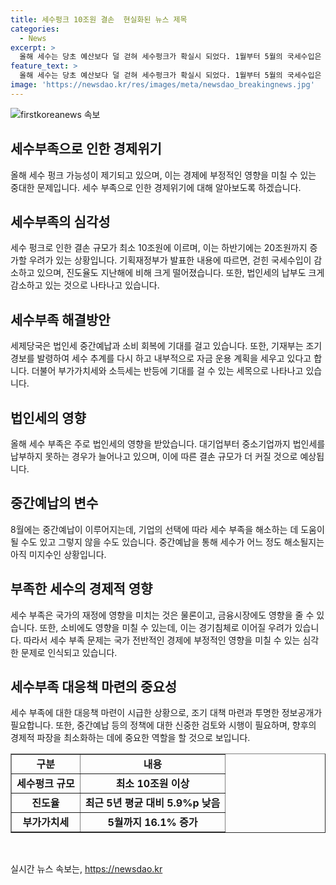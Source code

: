 ```yaml
---
title: 세수펑크 10조원 결손  현실화된 뉴스 제목
categories:
  - News
excerpt: >
  올해 세수는 당초 예산보다 덜 걷혀 세수펑크가 확실시 되었다. 1월부터 5월의 국세수입은 전년 대비 9조1000억원(5.7%) 감소했고, 법인세의 납부도 부진하다. 이에 기획재정부는 조기 경보를 발령하고, 세입 부족 시 자금 운용 등을 검토할 예정이다. 중간예납과 소비 회복으로 세수 흐름에 긍정적인 전망도 제시되고 있다.
feature_text: >
  올해 세수는 당초 예산보다 덜 걷혀 세수펑크가 확실시 되었다. 1월부터 5월의 국세수입은 전년 대비 9조1000억원(5.7%) 감소했고, 법인세의 납부도 부진하다. 이에 기획재정부는 조기 경보를 발령하고, 세입 부족 시 자금 운용 등을 검토할 예정이다. 중간예납과 소비 회복으로 세수 흐름에 긍정적인 전망도 제시되고 있다.
image: 'https://newsdao.kr/res/images/meta/newsdao_breakingnews.jpg'
---
```


<p><img src="https://newsdao.kr/res/images/meta/newsdao_breakingnews.jpg" alt="firstkoreanews 속보" /></p>

<h2 data-ke-size="size26">세수부족으로 인한 경제위기</h2>

<p data-ke-size="size16">올해 세수 펑크 가능성이 제기되고 있으며, 이는 경제에 부정적인 영향을 미칠 수 있는 중대한 문제입니다. 세수 부족으로 인한 경제위기에 대해 알아보도록 하겠습니다.</p>

<h2 data-ke-size="size24">세수부족의 심각성</h2>

<p data-ke-size="size16">세수 펑크로 인한 결손 규모가 최소 10조원에 이르며, 이는 하반기에는 20조원까지 증가할 우려가 있는 상황입니다. 기획재정부가 발표한 내용에 따르면, 걷힌 국세수입이 감소하고 있으며, 진도율도 지난해에 비해 크게 떨어졌습니다. 또한, 법인세의 납부도 크게 감소하고 있는 것으로 나타나고 있습니다.</p>

<h2 data-ke-size="size24">세수부족 해결방안</h2>

<p data-ke-size="size16">세제당국은 법인세 중간예납과 소비 회복에 기대를 걸고 있습니다. 또한, 기재부는 조기경보를 발령하여 세수 추계를 다시 하고 내부적으로 자금 운용 계획을 세우고 있다고 합니다. 더불어 부가가치세와 소득세는 반등에 기대를 걸 수 있는 세목으로 나타나고 있습니다.</p>

<h2 data-ke-size="size24">법인세의 영향</h2>

<p data-ke-size="size16">올해 세수 부족은 주로 법인세의 영향을 받았습니다. 대기업부터 중소기업까지 법인세를 납부하지 못하는 경우가 늘어나고 있으며, 이에 따른 결손 규모가 더 커질 것으로 예상됩니다.</p>

<h2 data-ke-size="size24">중간예납의 변수</h2>

<p data-ke-size="size16">8월에는 중간예납이 이루어지는데, 기업의 선택에 따라 세수 부족을 해소하는 데 도움이 될 수도 있고 그렇지 않을 수도 있습니다. 중간예납을 통해 세수가 어느 정도 해소될지는 아직 미지수인 상황입니다.</p>

<h2 data-ke-size="size24">부족한 세수의 경제적 영향</h2>

<p data-ke-size="size16">세수 부족은 국가의 재정에 영향을 미치는 것은 물론이고, 금융시장에도 영향을 줄 수 있습니다. 또한, 소비에도 영향을 미칠 수 있는데, 이는 경기침체로 이어질 우려가 있습니다. 따라서 세수 부족 문제는 국가 전반적인 경제에 부정적인 영향을 미칠 수 있는 심각한 문제로 인식되고 있습니다.</p>

<h2 data-ke-size="size24">세수부족 대응책 마련의 중요성</h2>

<p data-ke-size="size16">세수 부족에 대한 대응책 마련이 시급한 상황으로, 조기 대책 마련과 투명한 정보공개가 필요합니다. 또한, 중간예납 등의 정책에 대한 신중한 검토와 시행이 필요하며, 향후의 경제적 파장을 최소화하는 데에 중요한 역할을 할 것으로 보입니다.</p>

<table style="width: 100%;" border="1">
<tbody>
<tr>
<td style="text-align: center; height: 17px;"><b>구분</b></td>
<td style="text-align: center; height: 17px;"><b>내용</b></td>
</tr>
<tr>
<td style="text-align: center; height: 17px;"><b>세수펑크 규모</b></td>
<td style="text-align: center; height: 17px;"><b>최소 10조원 이상</b></td>
</tr>
<tr>
<td style="text-align: center; height: 17px;"><b>진도율</b></td>
<td style="text-align: center; height: 17px;"><b>최근 5년 평균 대비 5.9%p 낮음</b></td>
</tr>
<tr>
<td style="text-align: center; height: 17px;"><b>부가가치세</b></td>
<td style="text-align: center; height: 17px;"><b>5월까지 16.1% 증가</b></td>
</tr>
</tbody>
</table>

<p data-ke-size="size16">&nbsp;</p>
실시간 뉴스 속보는, <a href="https://newsdao.kr" rel="dofollow">https://newsdao.kr</a>


